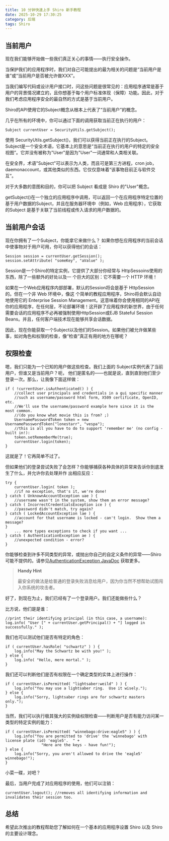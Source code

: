 ```yaml
---
title: 10 分钟快速上手 Shiro 新手教程
date: 2025-10-29 17:30:25
category: 后端
tags: Shiro
---
```


## 当前用户

现在我们能够开始做一些我们真正关心的事情——执行安全操作。

当保护我们的应用程序时，我们对自己可能提出的最为相关的问题是“当前用户是谁”或“当前用户是否被允许做XXX”。

当我们编写代码或设计用户接口时，问这些问题是很常见的：应用程序通常是基于用户的背景情况建立的，且你想基于每个用户标准体现（保障）功能。因此，对于我们考虑应用程序安全的最自然的方式是基于当前用户。

Shiro的API使用它的Subject概念从根本上代表了“当前用户”的概念。

几乎在所有的环境中，你可以通过下面的调用获取当前正在执行的用户：


```
Subject currentUser = SecurityUtils.getSubject();
```

使用 SecurityUtils.getSubject()，我们可以获得当前正在执行的Subject。Subject是一个安全术语，它基本上的意思是“当前正在执行的用户的特定的安全视图”。它并没有被称为"User"是因为"User"一词通常和人类相关联。

在安全界，术语"Subject"可以表示为人类，而且可是第三方进程，cron job，daemonaccount，或其他类似的东西。它仅仅意味着“该事物目前正与软件交互”。

对于大多数的意图和目的，你可以把 Subject 看成是 Shiro 的"User"概念。

getSubject()在一个独立的应用程序中调用，可以返回一个在应用程序特定位置的基于用户数据的Subject，并且在服务器环境中（例如，Web 应用程序），它获取的Subject 是基于关联了当前线程或传入请求的用户数据的。

## 当前用户会话

现在你拥有了一个Subject，你能拿它来做什么？
如果你想在应用程序的当前会话中使事物对于用户可用，你可以获得他们的会话：


```
Session session = currentUser.getSession();
session.setAttribute( "someKey", "aValue" );
```

Session是一个Shiro的特定实例，它提供了大部分你经常与 HttpSessoins使用的东西，除了一些额外的好处以及一
个巨大的区别：它不需要一个 HTTP 环境！

如果在一个Web应用程序内部部署，默认的Session将会是基于 HttpSession 的。但在一个非 Web 环境中，像这
个简单的教程应用程序，Shiro将会默认自动地使用它的 Enterprise Session Management。这意味着你会使用相同的API在你的应用程序，在任何层，不论部署环境！这开辟了应用程序的新世界，由于任何需要会话的应用程序不必再被强制使用HttpSession或EJB Stateful Session Beans。并且，任何客户端技术现在能够共享会话数据。

因此，现在你能获取一个Subject以及他们的Session。如果他们被允许做某些事，如对角色和权限的检查，像“检查”真正有用的地方在哪呢？

## 权限检查

嗯，我们只能为一个已知的用户做这些检查。我们上面的 Subject实例代表了当前用户，但谁又是当前用户？呃，
他们是匿名的——也就是说，直到直到他们至少登录一次。那么，让我像下面这样做：


```
if ( !currentUser.isAuthenticated() ) {
    //collect user principals and credentials in a gui specific manner
    //such as username/password html form, X509 certificate, OpenID, etc.
    //We'll use the username/password example here since it is the most common.
    //(do you know what movie this is from? ;)
    UsernamePasswordToken token = new UsernamePasswordToken("lonestarr", "vespa");
    //this is all you have to do to support 'remember me' (no config - built in!):
    token.setRememberMe(true);
    currentUser.login(token);
}
```

这就是了！它再简单不过了。

但如果他们的登录尝试失败了会怎样？你能够捕获各种具体的异常来告诉你到底发生了什么，并允许你去处理并作
出相应反应：


```
try {
    currentUser.login( token );
    //if no exception, that's it, we're done!
} catch ( UnknownAccountException uae ) {
    //username wasn't in the system, show them an error message?
} catch ( IncorrectCredentialsException ice ) {
    //password didn't match, try again?
} catch ( LockedAccountException lae ) {
    //account for that username is locked - can't login.  Show them a message?
}
    ... more types exceptions to check if you want ...
} catch ( AuthenticationException ae ) {
    //unexpected condition - error?
}
```

你能够检查到许多不同类型的异常，或抛出你自己的自定义条件的异常——Shiro 可能不提供的。请参见[AuthenticationException JavaDoc](https://shiro.apache.org/static/current/apidocs/org/apache/shiro/authc/AuthenticationException.html) 获取更多。


> **Handy Hint**
>
> 最安全的做法是给普通的登录失败消息给用户，因为你当然不想帮助试图闯入你系统的攻击者。

好了，到现在为止，我们已经有了一个登录用户。我们还能做些什么？

比方说，他们是是谁：


```
//print their identifying principal (in this case, a username): 
log.info( "User [" + currentUser.getPrincipal() + "] logged in successfully." );
```

我们也可以测试他们是否有特定的角色：


```
if ( currentUser.hasRole( "schwartz" ) ) {
    log.info("May the Schwartz be with you!" );
} else {
    log.info( "Hello, mere mortal." );
}
```

我们还可以判断他们是否有权限在一个确定类型的实体上进行操作：


```
if ( currentUser.isPermitted( "lightsaber:weild" ) ) {
    log.info("You may use a lightsaber ring.  Use it wisely.");
} else {
    log.info("Sorry, lightsaber rings are for schwartz masters only.");
}
```

当然，我们可以执行极其强大的实例级权限检查——判断用户是否有能力访问某一类型的特定实例的能力：


```
if ( currentUser.isPermitted( "winnebago:drive:eagle5" ) ) {
    log.info("You are permitted to 'drive' the 'winnebago' with license plate (id) 'eagle5'.  " +
                "Here are the keys - have fun!");
} else {
    log.info("Sorry, you aren't allowed to drive the 'eagle5' winnebago!");
}
```

小菜一碟，对吧？

最后，当用户完成了对应用程序的使用，他们可以注销：


```
currentUser.logout(); //removes all identifying information and invalidates their session too.
```

## 总结

希望此次推出的教程帮助您了解如何在一个基本的应用程序设置 Shiro 以及 Shiro 的主要设计理念。

